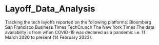 # Layoff_Data_Analysis
Tracking the tech layoffs reported on the following platforms:  Bloomberg San Francisco Business Times TechCrunch The New York Times The data availability is from when COVID-19 was declared as a pandemic i.e. 11 March 2020 to present (14 February 2023).
